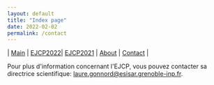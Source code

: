 ```yaml
---
layout: default
title: "Index page"
date: 2022-02-02
permalink: /contact
---
```


| [Main](./index) | [EJCP2022](./ejcp2022)| [EJCP2021](./ejcp2021) | [About](./about) | [Contact](./contact) |


Pour plus d'information concernant l'EJCP, vous pouvez contacter sa directrice scientifique:  [laure.gonnord@esisar.grenoble-inp.fr](mailto:laure.gonnord@esisar.grenoble-inp.fr).

